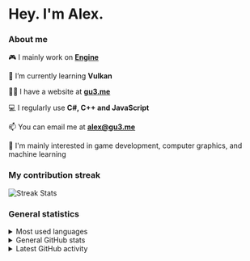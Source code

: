 <h1>Hey. I'm Alex.</h1>

### About me

🎮 I mainly work on <b><a href="https://github.com/xezno/Engine">Engine</a></b>

🌱 I’m currently learning <b>Vulkan</b>

👨‍💻 I have a website at <b><a href="https://gu3.me/">gu3.me</a></b>

💻 I regularly use <b>C#, C++ and JavaScript</b>

📫 You can email me at <b><a href="mailto:alex@gu3.me">alex@gu3.me</a></b>

🤔 I'm mainly interested in game development, computer graphics, and machine learning

### My contribution streak

<img align="center" src="https://github-readme-streak-stats.herokuapp.com/?user=xezno&theme=dark" alt="Streak Stats">

### General statistics

<details>
  <summary>Most used languages</summary>
  <img
    src="https://github-readme-stats.vercel.app/api/top-langs?username=xezno&show_icons=true&locale=en&layout=compact&langs_count=6&theme=dark"
    alt="Most Used Languages">
</details>

<details>
  <summary>General GitHub stats</summary>
  <img
    src="https://github-readme-stats.vercel.app/api?username=xezno&hide=contribs,prs&show_icons=true&count_private=true&line_height=30&custom_title=General GitHub Stats&theme=dark"
    alt="General Stats">
</details>

<details>
  <summary>Latest GitHub activity</summary>
  <br>
  
<!--START_SECTION:activity-->
1. 🎉 Merged PR [#21](https://github.com/xezno/Engine/pull/21) in [xezno/Engine](https://github.com/xezno/Engine)
2. 💪 Opened PR [#21](https://github.com/xezno/Engine/pull/21) in [xezno/Engine](https://github.com/xezno/Engine)
3. 🎉 Merged PR [#2](https://github.com/xezno/OpenTPW/pull/2) in [xezno/OpenTPW](https://github.com/xezno/OpenTPW)
4. ❗️ Closed issue [#2](https://github.com/XiiiC/Among-Us-VR/issues/2) in [XiiiC/Among-Us-VR](https://github.com/XiiiC/Among-Us-VR)
5. 🗣 Commented on [#2](https://github.com/XiiiC/Among-Us-VR/issues/2) in [XiiiC/Among-Us-VR](https://github.com/XiiiC/Among-Us-VR)
<!--END_SECTION:activity-->
</details>
